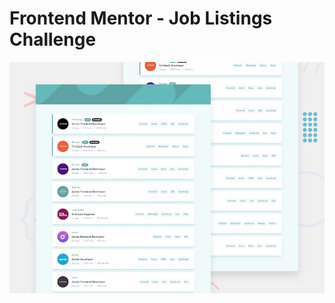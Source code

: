 # Frontend Mentor - Job Listings Challenge

![Design preview for the Job Listings coding challenge](./resources/design/desktop-preview.jpg)
